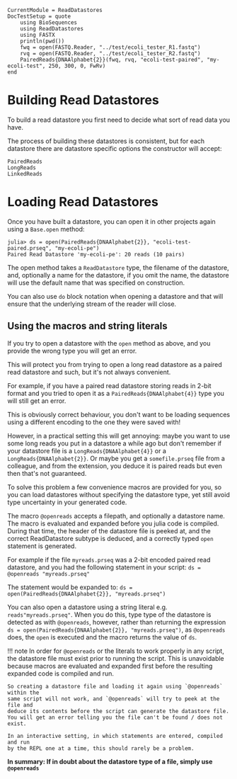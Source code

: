 ```@meta
CurrentModule = ReadDatastores
DocTestSetup = quote
    using BioSequences
    using ReadDatastores
    using FASTX
    println(pwd())
    fwq = open(FASTQ.Reader, "../test/ecoli_tester_R1.fastq")
    rvq = open(FASTQ.Reader, "../test/ecoli_tester_R2.fastq")
    PairedReads{DNAAlphabet{2}}(fwq, rvq, "ecoli-test-paired", "my-ecoli-test", 250, 300, 0, FwRv)
end
```

# Building Read Datastores

To build a read datastore you first need to decide what sort of read data you have.

The process of building these datastores is consistent, but for each datastore
there are datastore specific options the constructor will accept:

```@docs
PairedReads
LongReads
LinkedReads
```

# Loading Read Datastores

Once you have built a datastore, you can open it in other projects again using
a `Base.open` method:

```jldoctest
julia> ds = open(PairedReads{DNAAlphabet{2}}, "ecoli-test-paired.prseq", "my-ecoli-pe")
Paired Read Datastore 'my-ecoli-pe': 20 reads (10 pairs)
```

The open method takes a `ReadDatastore` type, the filename of the datastore,
and, optionally a name for the datastore, if you omit the name, the datastore
will use the default name that was specified on construction.

You can also use `do` block notation when opening a datastore and that will
ensure that the underlying stream of the reader will close.

## Using the macros and string literals

If you try to open a datastore with the `open` method as above, and you provide
the wrong type you will get an error.

This will protect you from trying to open a long read datastore as a paired read
datastore and such, but it's not always convenient.

For example, if you have a paired read datastore storing reads in 2-bit format
and you tried to open it as a `PairedReads{DNAAlphabet{4}}` type you will still
get an error.

This is obviously correct behaviour, you don't want to be loading sequences
using a different encoding to the one they were saved with!

However, in a practical setting this will get annoying: maybe you want to use
some long reads you put in a datastore a while ago but don't remember if your
datastore file is a `LongReads{DNAAlphabet{4}}` or a `LongReads{DNAAlphabet{2}}`.
Or maybe you get a `somefile.prseq` file from a colleague, and from the extension,
you deduce it is paired reads but even then that's not guaranteed.

To solve this problem a few convenience macros are provided for you, so you can
load datastores without specifying the datastore type, yet still avoid type
uncertainty in your generated code.

The macro `@openreads` accepts a filepath, and optionally a datastore name.
The macro is evaluated and expanded before you julia code is compiled.
During that time, the header of the datastore file is peeked at, and the correct
ReadDatastore subtype is deduced, and a correctly typed `open` statement is generated.

For example if the file `myreads.prseq` was a 2-bit encoded paired read datastore,
and you had the following statement in your script: `ds = @openreads "myreads.prseq"`

The statement would be expanded to: `ds = open(PairedReads{DNAAlphabet{2}}, "myreads.prseq")`

You can also open a datastore using a string literal e.g. `reads"myreads.prseq"`.
When you do this, type type of the datastore is detected as with `@openreads`,
however, rather than returning the expression
`ds = open(PairedReads{DNAAlphabet{2}}, "myreads.prseq")`, as `@openreads` does,
the `open` is executed and the macro returns the value of `ds`.

!!! note
    In order for `@openreads` or the literals to work properly in any script,
    the datastore file must exist prior to running the script.
    This is unavoidable because macros are evaluated and expanded first before
    the resulting expanded code is compiled and run.
    
    So creating a datastore file and loading it again using `@openreads` within the
    same script will not work, and `@openreads` will try to peek at the file and
    deduce its contents before the script can generate the datastore file.
    You will get an error telling you the file can't be found / does not exist.
    
    In an interactive setting, in which statements are entered, compiled and run
    by the REPL one at a time, this should rarely be a problem.
    
**In summary: If in doubt about the datastore type of a file, simply use `@openreads`**